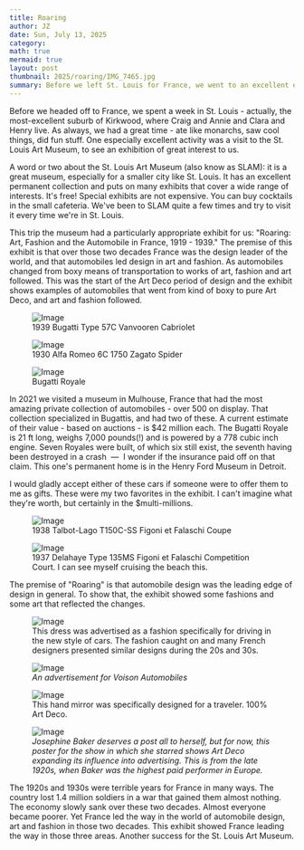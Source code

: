 ```yaml
---
title: Roaring
author: JZ
date: Sun, July 13, 2025
category: 
math: true
mermaid: true
layout: post
thumbnail: 2025/roaring/IMG_7465.jpg
summary: Before we left St. Louis for France, we went to an excellent exhibition at the St. Louis Art Museum, about automobiles, art and fashion in France from 1919 to 1939. The exhibition really got us in the mood for France. Take a look.
---  
```

Before we headed off to France, we spent a week in St. Louis - actually, the most-excellent suburb of Kirkwood, where Craig and Annie and Clara and Henry live. As always, we had a great time - ate like monarchs, saw cool things, did fun stuff. One especially excellent activity was a visit to the St. Louis Art Museum, to see an exhibition of great interest to us.

A word or two about the St. Louis Art Museum (also know as SLAM): it is a great museum, especially for a smaller city like St. Louis. It has an excellent permanent collection and puts on many exhibits that cover a wide range of interests. It's free! Special exhibits are not expensive. You can buy cocktails in the small cafeteria. We've been to SLAM quite a few times and try to visit it every time we're in St. Louis.

This trip the museum had a particularly appropriate exhibit for us: "Roaring: Art, Fashion and the Automobile in France, 1919 - 1939." The premise of this exhibit is that over those two decades France was the design leader of the world, and that automobiles led design in art and fashion. As automobiles changed from boxy means of transportation to works of art, fashion and art followed. This was the start of the Art Deco period of design and the exhibit shows examples of automobiles that went from kind of boxy to pure Art Deco, and art and fashion followed.


<figure>
	<img class='landscape' src="{{ "2025/roaring/DSC05661.jpg" | prepend: site.imageurl | prepend: site.baseurl  }}" alt="Image" />
	<figcaption class='wide'>1939 Bugatti Type 57C Vanvooren Cabriolet</figcaption>
</figure>
<figure>
	<img class='landscape' src="{{ "2025/roaring/DSC05674.jpg" | prepend: site.imageurl | prepend: site.baseurl  }}" alt="Image" />
	<figcaption class='wide'>1930 Alfa Romeo 6C 1750 Zagato Spider</figcaption>
</figure>
<figure>
	<img class='landscape' src="{{ "2025/roaring/DSC05692.jpg" | prepend: site.imageurl | prepend: site.baseurl  }}" alt="Image" />
	<figcaption class='wide'>Bugatti Royale</figcaption>
</figure>
In 2021 we visited a museum in Mulhouse, France that had the most amazing private collection of automobiles - over 500 on display. That collection specialized in Bugattis, and had two of these. A current estimate of their value - based on auctions - is $42 million each. The Bugatti Royale is 21 ft long, weighs 7,000 pounds(!) and is powered by a 778 cubic inch engine. Seven Royales were built, of which six still exist, the seventh having been destroyed in a crash &nbsp;&mdash;&nbsp; I wonder if the insurance paid off on that claim. This one's permanent home is in the Henry Ford Museum in Detroit.

I would gladly accept either of these cars if someone were to offer them to me as gifts. These were my two favorites in the exhibit. I can't imagine what they're worth, but certainly in the $multi-millions.
<figure>
	<img class='landscape' src="{{ "2025/roaring/IMG_7465.jpg" | prepend: site.imageurl | prepend: site.baseurl  }}" alt="Image" />
	<figcaption class='wide'>1938 Talbot-Lago T150C-SS Figoni et Falaschi Coupe</figcaption>
</figure>
<figure>
	<img class='landscape' src="{{ "2025/roaring/roaring1.png" | prepend: site.imageurl | prepend: site.baseurl  }}" alt="Image" />
	<figcaption class='wide'>1937 Delahaye Type 135MS Figoni et Falaschi Competition Court. I can see myself cruising the beach  this.</figcaption>
</figure>
The premise of "Roaring" is that automobile design was the leading edge of design in general. To show that, the exhibit showed some fashions and some art that reflected the changes.
<figure>
	<img class='portrait' src="{{ "2025/roaring/DSC05706.jpg" | prepend: site.imageurl | prepend: site.baseurl  }}" alt="Image" />
	<figcaption class='wide'>This dress was advertised as a fashion specifically for driving in the new style of cars. The fashion caught on and many French designers presented similar designs during the 20s and 30s.</figcaption>
</figure>
<figure >
	<img class='portrait' src="{{ "2025/roaring/DSC05689.jpg" | prepend: site.imageurl | prepend: site.baseurl  }}" alt="Image" />
	<figcaption class='wide'><em>An advertisement for Voison Automobiles</em></figcaption>
</figure>
<figure>
	<img class='landscape' src="{{ "2025/roaring/DSC05699.jpg" | prepend: site.imageurl | prepend: site.baseurl  }}" alt="Image" />
	<figcaption class='wide'>This hand mirror was specifically designed for a traveler. 100% Art Deco.</figcaption>
</figure>
<figure >
	<img class='portrait' src="{{ "2025/roaring/DSC05714.jpg" | prepend: site.imageurl | prepend: site.baseurl  }}" alt="Image" />
	<figcaption class='wide'><em>Josephine Baker deserves a post all to herself, but for now, this poster for the show in which she starred shows Art Deco expanding its influence into advertising. This is from the late 1920s, when Baker was the highest paid performer in Europe.</em></figcaption>
</figure>

The 1920s and 1930s were terrible years for France in many ways. The country lost 1.4 million soldiers in a war that gained them almost nothing. The economy slowly sank over these two decades. Almost everyone became poorer. Yet France led the way in the world of automobile design, art and fashion in those two decades. This exhibit showed France leading the way in those three areas. Another success for the St. Louis Art Museum.